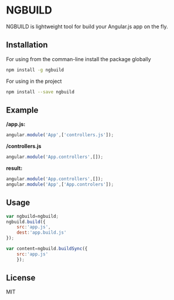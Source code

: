NGBUILD
=========

NGBUILD is lightweight tool for build your Angular.js app on the fly.

Installation
--------------
For using from the comman-line install the package globally

```sh
npm install -g ngbuild
```

For using in the project

```sh
npm install --save ngbuild
```

Example
--------------

<strong>/app.js:</strong>
```javascript
angular.module('App',['controllers.js']);
```
<strong>/controllers.js</strong>
```javascript
angular.module('App.controllers',[]);
```
<strong>result:</strong>
```javascript
angular.module('App.controllers',[]);
angular.module('App',['App.controlers']);
```

Usage
-----------------
```javascript
var ngbuild=ngbuild;
ngbuild.build({
	src:'app.js',
    dest:'app.build.js'
});

var content=ngbuild.buildSync({
	src:'app.js'
    });
```



License
----

MIT

